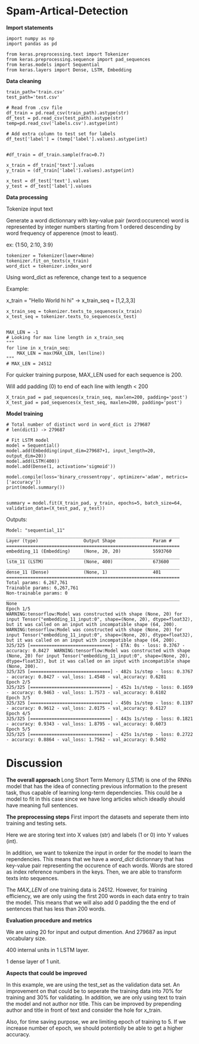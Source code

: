 # Spam-Artical-Detection

**Import statements**
```
import numpy as np
import pandas as pd

from keras.preprocessing.text import Tokenizer
from keras.preprocessing.sequence import pad_sequences
from keras.models import Sequential
from keras.layers import Dense, LSTM, Embedding
```

**Data cleaning**
```
train_path='train.csv'
test_path='test.csv'

# Read from .csv file
df_train = pd.read_csv(train_path).astype(str)
df_test = pd.read_csv(test_path).astype(str)
temp=pd.read_csv('labels.csv').astype(int)

# Add extra column to test set for labels
df_test['label'] = (temp['label'].values).astype(int)


#df_train = df_train.sample(frac=0.7)

x_train = df_train['text'].values
y_train = (df_train['label'].values).astype(int)

x_test = df_test['text'].values
y_test = df_test['label'].values
```

**Data processing**

Tokenize input text

Generate a word dictionnary with key-value pair (word:occurence) word is represented by integer numbers starting from 1 ordered descending by word frequency of apperence (most to least).

ex: {1:50, 2:10, 3:9}

```
tokenizer = Tokenizer(lower=None)
tokenizer.fit_on_texts(x_train)
word_dict = tokenizer.index_word
```

Using word_dict as reference, change text to a sequence

Example:

x_train = "Hello World hi hi" -> x_train_seq = [1,2,3,3]

```
x_train_seq = tokenizer.texts_to_sequences(x_train)
x_test_seq = tokenizer.texts_to_sequences(x_test)


MAX_LEN = -1
# Looking for max line length in x_train_seq
"""
for line in x_train_seq:
    MAX_LEN = max(MAX_LEN, len(line))
"""
# MAX_LEN = 24512
```

For quicker training purpose, MAX_LEN used for each sequence is 200.

Will add padding (0) to end of each line with length < 200

```
X_train_pad = pad_sequences(x_train_seq, maxlen=200, padding='post')
X_test_pad = pad_sequences(x_test_seq, maxlen=200, padding='post')
```

**Model training**
```
# Total number of distinct word in word_dict is 279687
# len(dict1) -> 279687

# Fit LSTM model
model = Sequential()
model.add(Embedding(input_dim=279687+1, input_length=20, output_dim=20))
model.add(LSTM(400))
model.add(Dense(1, activation='sigmoid'))

model.compile(loss='binary_crossentropy', optimizer='adam', metrics=['accuracy'])
print(model.summary())


summary = model.fit(X_train_pad, y_train, epochs=5, batch_size=64, validation_data=(X_test_pad, y_test))
```

Outputs:

```
Model: "sequential_11"
_________________________________________________________________
Layer (type)                 Output Shape              Param #   
=================================================================
embedding_11 (Embedding)     (None, 20, 20)            5593760   
_________________________________________________________________
lstm_11 (LSTM)               (None, 400)               673600    
_________________________________________________________________
dense_11 (Dense)             (None, 1)                 401       
=================================================================
Total params: 6,267,761
Trainable params: 6,267,761
Non-trainable params: 0
_________________________________________________________________
None
Epoch 1/5
WARNING:tensorflow:Model was constructed with shape (None, 20) for input Tensor("embedding_11_input:0", shape=(None, 20), dtype=float32), but it was called on an input with incompatible shape (64, 200).
WARNING:tensorflow:Model was constructed with shape (None, 20) for input Tensor("embedding_11_input:0", shape=(None, 20), dtype=float32), but it was called on an input with incompatible shape (64, 200).
325/325 [==============================] - ETA: 0s - loss: 0.3767 - accuracy: 0.8427  WARNING:tensorflow:Model was constructed with shape (None, 20) for input Tensor("embedding_11_input:0", shape=(None, 20), dtype=float32), but it was called on an input with incompatible shape (None, 200).
325/325 [==============================] - 482s 1s/step - loss: 0.3767 - accuracy: 0.8427 - val_loss: 1.4548 - val_accuracy: 0.6281
Epoch 2/5
325/325 [==============================] - 452s 1s/step - loss: 0.1659 - accuracy: 0.9463 - val_loss: 1.7573 - val_accuracy: 0.6102
Epoch 3/5
325/325 [==============================] - 450s 1s/step - loss: 0.1197 - accuracy: 0.9612 - val_loss: 2.0175 - val_accuracy: 0.6127
Epoch 4/5
325/325 [==============================] - 443s 1s/step - loss: 0.1821 - accuracy: 0.9343 - val_loss: 1.8795 - val_accuracy: 0.6073
Epoch 5/5
325/325 [==============================] - 425s 1s/step - loss: 0.2722 - accuracy: 0.8864 - val_loss: 1.7562 - val_accuracy: 0.5492
```

# Discussion

**The overall approach**
Long Short Term Memory (LSTM) is one of the RNNs model that has the idea of connecting previous information to the present task, thus capable of learning long-term dependencies. This could be a model to fit in this case since we have long articles which ideadly should have meaning full sentences.

**The preprocessing steps**
First import the datasets and seperate them into training and testing sets.

Here we are storing text into X values (str) and labels (1 or 0) into Y values (int).

In addition, we want to tokenize the input in order for the model to learn the rependencies. This means that we have a _word_dict_ dictionnary that has key-value pair representing the occurence of each words. Words are stored as index reference numbers in the keys. Then, we are able to transform texts into sequences.

The _MAX_LEN_ of one training data is 24512. However, for training efficiency, we are only using the first 200 words in each data entry to train the model. This means that we will also add 0 padding the the end of sentences that has less than 200 words.

**Evaluation procedure and metrics**

We are using 20 for input and output dimention. And 279687 as input vocabulary size.

400 internal units in 1 LSTM layer.

1 dense layer of 1 unit.

**Aspects that could be improved**

In this example, we are using the test_set as the validation data set. An improvement on that could be to seperate the training data into 70% for training and 30% for validating. In addition, we are only using text to train the model and not author nor title. This can be improved by prepending author and title in front of text and consider the hole for x_train.

Also, for time saving purpose, we are limiting epoch of training to 5. If we increase number of epoch, we should potentiolly be able to get a higher accuracy.

